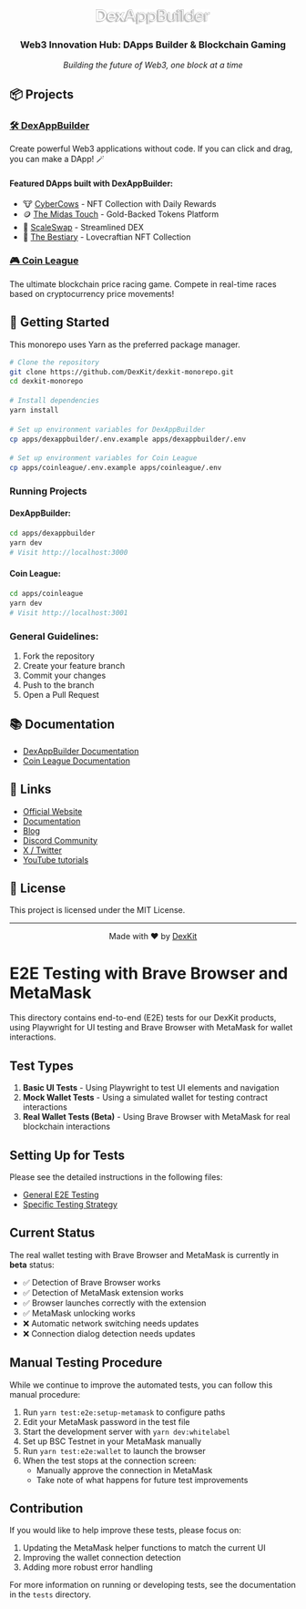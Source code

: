 <div align="center">
  <img src="apps/dexappbuilder/public/assets/dexappbuilder/DexAppBuilder-readme.png" alt="DexKit Logo" width="200"/>
  <h3>Web3 Innovation Hub: DApps Builder & Blockchain Gaming</h3>
  <em>Building the future of Web3, one block at a time</em>
</div>

## 📦 Projects

### [🛠️ DexAppBuilder](apps/dexappbuilder)
Create powerful Web3 applications without code. If you can click and drag, you can make a DApp! 🪄

#### Featured DApps built with DexAppBuilder:
- 🐮 [CyberCows](https://cybercows.dexkit.app/) - NFT Collection with Daily Rewards
- 🪙 [The Midas Touch](https://themidastouch.dexkit.app/) - Gold-Backed Tokens Platform
- 💱 [ScaleSwap](https://scaleswap.dexkit.app/) - Streamlined DEX
- 👹 [The Bestiary](https://thebestiary.dexkit.app/) - Lovecraftian NFT Collection

### [🎮 Coin League](apps/coinleague)
The ultimate blockchain price racing game. Compete in real-time races based on cryptocurrency price movements!

## 🚀 Getting Started

This monorepo uses Yarn as the preferred package manager.

```bash
# Clone the repository
git clone https://github.com/DexKit/dexkit-monorepo.git
cd dexkit-monorepo

# Install dependencies
yarn install

# Set up environment variables for DexAppBuilder
cp apps/dexappbuilder/.env.example apps/dexappbuilder/.env

# Set up environment variables for Coin League
cp apps/coinleague/.env.example apps/coinleague/.env
```

### Running Projects

#### DexAppBuilder:
```bash
cd apps/dexappbuilder
yarn dev
# Visit http://localhost:3000
```

#### Coin League:
```bash
cd apps/coinleague
yarn dev
# Visit http://localhost:3001
```

### General Guidelines:
1. Fork the repository
2. Create your feature branch
3. Commit your changes
4. Push to the branch
5. Open a Pull Request

## 📚 Documentation

- [DexAppBuilder Documentation](https://docs.dexkit.com/defi-products/dexappbuilder)
- [Coin League Documentation](https://docs.dexkit.com/gaming/predictions-hub/coin-league)

## 🔗 Links

- [Official Website](https://dexkit.com)
- [Documentation](https://docs.dexkit.com)
- [Blog](https://dexkit.com/blog)
- [Discord Community](https://discord.com/invite/dexkit-official-943552525217435649)
- [X / Twitter](https://x.com/intent/follow?screen_name=dexkit)
- [YouTube tutorials](https://www.youtube.com/@DexKit)

## 📜 License

This project is licensed under the MIT License.

---

<div align="center">
  Made with ❤️ by <a href="https://dexkit.com">DexKit</a>
</div>

# E2E Testing with Brave Browser and MetaMask

This directory contains end-to-end (E2E) tests for our DexKit products, using Playwright for UI testing and Brave Browser with MetaMask for wallet interactions.

## Test Types

1. **Basic UI Tests** - Using Playwright to test UI elements and navigation
2. **Mock Wallet Tests** - Using a simulated wallet for testing contract interactions
3. **Real Wallet Tests (Beta)** - Using Brave Browser with MetaMask for real blockchain interactions

## Setting Up for Tests

Please see the detailed instructions in the following files:
- [General E2E Testing](/tests/README.md)
- [Specific Testing Strategy](/tests/e2e/README.md)

## Current Status

The real wallet testing with Brave Browser and MetaMask is currently in **beta** status:

- ✅ Detection of Brave Browser works
- ✅ Detection of MetaMask extension works
- ✅ Browser launches correctly with the extension
- ✅ MetaMask unlocking works
- ❌ Automatic network switching needs updates
- ❌ Connection dialog detection needs updates

## Manual Testing Procedure

While we continue to improve the automated tests, you can follow this manual procedure:

1. Run `yarn test:e2e:setup-metamask` to configure paths
2. Edit your MetaMask password in the test file
3. Start the development server with `yarn dev:whitelabel`
4. Set up BSC Testnet in your MetaMask manually
5. Run `yarn test:e2e:wallet` to launch the browser
6. When the test stops at the connection screen:
   - Manually approve the connection in MetaMask
   - Take note of what happens for future test improvements

## Contribution

If you would like to help improve these tests, please focus on:

1. Updating the MetaMask helper functions to match the current UI
2. Improving the wallet connection detection
3. Adding more robust error handling

For more information on running or developing tests, see the documentation in the `tests` directory.

